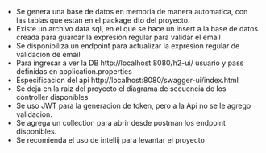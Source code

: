 - Se genera una base de datos en memoria de manera automatica, con las tablas que estan en el package dto del proyecto.
- Existe un archivo data.sql, en el que se hace un insert a la base de datos creada para guardar la expresion regular para validar el email
- Se disponibiliza un endpoint para actualizar la expresion regular de validacion de email
- Para ingresar a ver la DB http://localhost:8080/h2-ui/ usuario y pass definidas en application.properties
- Especificacion del api http://localhost:8080/swagger-ui/index.html
- Se deja en la raiz del proyecto el diagrama de secuencia de los controller disponibles
- Se uso JWT para la generacion de token, pero a la Api no se le agrego validacion. 
- Se agrega un collection para abrir desde postman los endpoint disponibles.
- Se recomienda el uso de intellij para levantar el proyecto